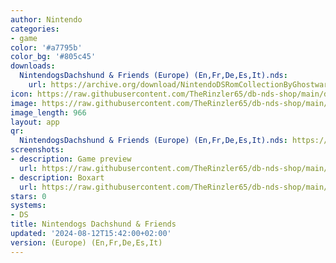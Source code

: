```yaml
---
author: Nintendo
categories:
- game
color: '#a7795b'
color_bg: '#805c45'
downloads:
  NintendogsDachshund & Friends (Europe) (En,Fr,De,Es,It).nds:
    url: https://archive.org/download/NintendoDSRomCollectionByGhostware/NintendogsDachshund%20%26%20Friends%20%28Europe%29%20%28En%2CFr%2CDe%2CEs%2CIt%29.nds
icon: https://raw.githubusercontent.com/TheRinzler65/db-nds-shop/main/docs/assets/images/icons/nintendogsdaschund.png
image: https://raw.githubusercontent.com/TheRinzler65/db-nds-shop/main/docs/assets/images/icons/nintendogsdaschund.png
image_length: 966
layout: app
qr:
  NintendogsDachshund & Friends (Europe) (En,Fr,De,Es,It).nds: https://db-nds-shop.fr/assets/images/qr/nintendogsdachshund--friends-europe-enfrdeesit-nds.png
screenshots:
- description: Game preview
  url: https://raw.githubusercontent.com/TheRinzler65/db-nds-shop/main/docs/assets/images/screenshots/nintendogsdaschund/nintendogsdaschung.png
- description: Boxart
  url: https://raw.githubusercontent.com/TheRinzler65/db-nds-shop/main/docs/assets/images/boxart/NintendogsDachshund%20%26%20Friends%20(Europe)%20(En%2CFr%2CDe%2CEs%2CIt).nds.png
stars: 0
systems:
- DS
title: Nintendogs Dachshund & Friends
updated: '2024-08-12T15:42:00+02:00'
version: (Europe) (En,Fr,De,Es,It)
---
```

